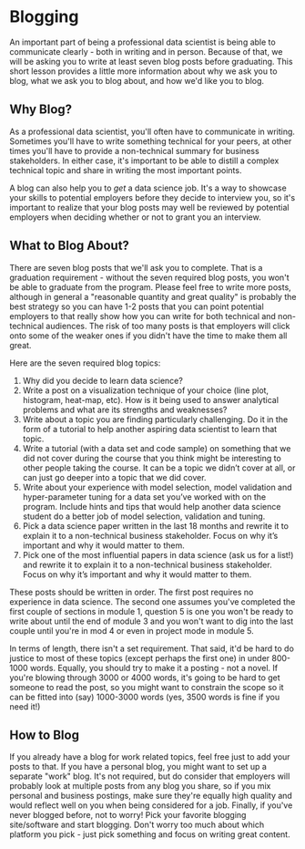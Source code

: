 # Blogging

An important part of being a professional data scientist is being able to communicate clearly - both in writing and in person. Because of that, we will be asking you to write at least seven blog posts before graduating. This short lesson provides a little more information about why we ask you to blog, what we ask you to blog about, and how we'd like you to blog.

## Why Blog?

As a professional data scientist, you'll often have to communicate in writing. Sometimes you'll have to write something technical for your peers, at other times you'll have to provide a non-technical summary for business stakeholders. In either case, it's important to be able to distill a complex technical topic and share in writing the most important points.

A blog can also help you to *get* a data science job. It's a way to showcase your skills to potential employers before they decide to interview you, so it's important to realize that your blog posts may well be reviewed by potential employers when deciding whether or not to grant you an interview.

## What to Blog About?

There are seven blog posts that we'll ask you to complete. That is a graduation requirement - without the seven required blog posts, you won't be able to graduate from the program. Please feel free to write more posts, although in general a "reasonable quantity and great quality" is probably the best strategy so you can have 1-2 posts that you can point potential employers to that really show how you can write for both technical and non-technical audiences. The risk of too many posts is that employers will click onto some of the weaker ones if you didn't have the time to make them all great.

Here are the seven required blog topics:
1. Why did you decide to learn data science?
2. Write a post on a visualization technique of your choice (line plot, histogram, heat-map, etc). How is it being used to answer analytical problems and what are its strengths and weaknesses?
3. Write about a topic you are finding particularly challenging. Do it in the form of a tutorial to help another aspiring data scientist to learn that topic.
4. Write a tutorial (with a data set and code sample) on something that we did not cover during the course that you think might be interesting to other people taking the course. It can be a topic we didn’t cover at all, or can just go deeper into a topic that we did cover.
5. Write about your experience with model selection, model validation and hyper-parameter tuning for a data set you’ve worked with on the program. Include hints and tips that would help another data science student do a better job of model selection, validation and tuning.
6. Pick a data science paper written in the last 18 months and rewrite it to explain it to a non-technical business stakeholder. Focus on why it’s important and why it would matter to them.
7. Pick one of the most influential papers in data science (ask us for a list!) and rewrite it to explain it to a non-technical business stakeholder. Focus on why it’s important and why it would matter to them.

These posts should be written in order. The first post requires no experience in data science. The second one assumes you've completed the first couple of sections in module 1, question 5 is one you won't be ready to write about until the end of module 3 and you won't want to dig into the last couple until you're in mod 4 or even in project mode in module 5.

In terms of length, there isn't a set requirement. That said, it'd be hard to do justice to most of these topics (except perhaps the first one) in under 800-1000 words. Equally, you should try to make it a posting - not a novel. If you're blowing through 3000 or 4000 words, it's going to be hard to get someone to read the post, so you might want to constrain the scope so it can be fitted into (say) 1000-3000 words (yes, 3500 words is fine if you need it!)

## How to Blog

If you already have a blog for work related topics, feel free just to add your posts to that. If you have a personal blog, you might want to set up a separate "work" blog. It's not required, but do consider that employers will probably look at multiple posts from any blog you share, so if you mix personal and business postings, make sure they're equally high quality and would reflect well on you when being considered for a job. Finally, if you've never blogged before, not to worry! Pick your favorite blogging site/software and start blogging. Don't worry too much about which platform you pick - just pick something and focus on writing great content.
